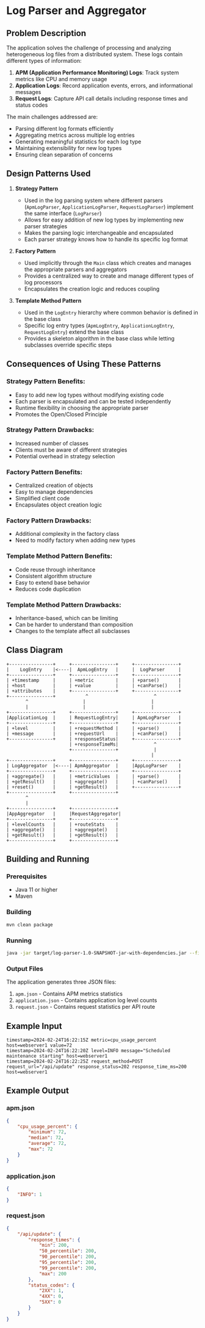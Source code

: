 # Log Parser and Aggregator

## Problem Description

The application solves the challenge of processing and analyzing heterogeneous log files from a distributed system. These logs contain different types of information:
1. **APM (Application Performance Monitoring) Logs**: Track system metrics like CPU and memory usage
2. **Application Logs**: Record application events, errors, and informational messages
3. **Request Logs**: Capture API call details including response times and status codes

The main challenges addressed are:
- Parsing different log formats efficiently
- Aggregating metrics across multiple log entries
- Generating meaningful statistics for each log type
- Maintaining extensibility for new log types
- Ensuring clean separation of concerns

## Design Patterns Used

1. **Strategy Pattern**
   - Used in the log parsing system where different parsers (`ApmLogParser`, `ApplicationLogParser`, `RequestLogParser`) implement the same interface (`LogParser`)
   - Allows for easy addition of new log types by implementing new parser strategies
   - Makes the parsing logic interchangeable and encapsulated
   - Each parser strategy knows how to handle its specific log format

2. **Factory Pattern**
   - Used implicitly through the `Main` class which creates and manages the appropriate parsers and aggregators
   - Provides a centralized way to create and manage different types of log processors
   - Encapsulates the creation logic and reduces coupling

3. **Template Method Pattern**
   - Used in the `LogEntry` hierarchy where common behavior is defined in the base class
   - Specific log entry types (`ApmLogEntry`, `ApplicationLogEntry`, `RequestLogEntry`) extend the base class
   - Provides a skeleton algorithm in the base class while letting subclasses override specific steps

## Consequences of Using These Patterns

### Strategy Pattern Benefits:
- Easy to add new log types without modifying existing code
- Each parser is encapsulated and can be tested independently
- Runtime flexibility in choosing the appropriate parser
- Promotes the Open/Closed Principle

### Strategy Pattern Drawbacks:
- Increased number of classes
- Clients must be aware of different strategies
- Potential overhead in strategy selection

### Factory Pattern Benefits:
- Centralized creation of objects
- Easy to manage dependencies
- Simplified client code
- Encapsulates object creation logic

### Factory Pattern Drawbacks:
- Additional complexity in the factory class
- Need to modify factory when adding new types

### Template Method Pattern Benefits:
- Code reuse through inheritance
- Consistent algorithm structure
- Easy to extend base behavior
- Reduces code duplication

### Template Method Pattern Drawbacks:
- Inheritance-based, which can be limiting
- Can be harder to understand than composition
- Changes to the template affect all subclasses

## Class Diagram

```
+----------------+     +----------------+     +----------------+
|    LogEntry    |<----|  ApmLogEntry   |     |  LogParser     |
+----------------+     +----------------+     +----------------+
| +timestamp     |     | +metric        |     | +parse()       |
| +host          |     | +value         |     | +canParse()    |
| +attributes    |     +----------------+     +----------------+
+----------------+           ^                        ^
       ^                    |                        |
       |                    |                        |
+----------------+     +----------------+     +----------------+
|ApplicationLog  |     | RequestLogEntry|     | ApmLogParser   |
+----------------+     +----------------+     +----------------+
| +level         |     | +requestMethod |     | +parse()       |
| +message       |     | +requestUrl    |     | +canParse()    |
+----------------+     | +responseStatus|     +----------------+
                       | +responseTimeMs|             ^
                       +----------------+             |
                                                     |
+----------------+     +----------------+     +----------------+
| LogAggregator  |<----| ApmAggregator  |     |AppLogParser    |
+----------------+     +----------------+     +----------------+
| +aggregate()   |     | +metricValues  |     | +parse()       |
| +getResult()   |     | +aggregate()   |     | +canParse()    |
| +reset()       |     | +getResult()   |     +----------------+
+----------------+     +----------------+
       ^
       |
+----------------+     +----------------+
|AppAggregator   |     |RequestAggregator|
+----------------+     +----------------+
| +levelCounts   |     | +routeStats    |
| +aggregate()   |     | +aggregate()   |
| +getResult()   |     | +getResult()   |
+----------------+     +----------------+
```

## Building and Running

### Prerequisites
- Java 11 or higher
- Maven

### Building
```bash
mvn clean package
```

### Running
```bash
java -jar target/log-parser-1.0-SNAPSHOT-jar-with-dependencies.jar --file <input-file.txt>
```

### Output Files
The application generates three JSON files:
1. `apm.json` - Contains APM metrics statistics
2. `application.json` - Contains application log level counts
3. `request.json` - Contains request statistics per API route

## Example Input
```
timestamp=2024-02-24T16:22:15Z metric=cpu_usage_percent host=webserver1 value=72
timestamp=2024-02-24T16:22:20Z level=INFO message="Scheduled maintenance starting" host=webserver1
timestamp=2024-02-24T16:22:25Z request_method=POST request_url="/api/update" response_status=202 response_time_ms=200 host=webserver1
```

## Example Output

### apm.json
```json
{
    "cpu_usage_percent": {
        "minimum": 72,
        "median": 72,
        "average": 72,
        "max": 72
    }
}
```

### application.json
```json
{
    "INFO": 1
}
```

### request.json
```json
{
    "/api/update": {
        "response_times": {
            "min": 200,
            "50_percentile": 200,
            "90_percentile": 200,
            "95_percentile": 200,
            "99_percentile": 200,
            "max": 200
        },
        "status_codes": {
            "2XX": 1,
            "4XX": 0,
            "5XX": 0
        }
    }
}
``` 